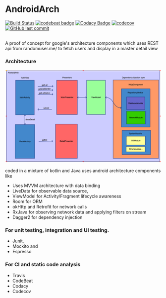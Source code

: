 # AndroidArch
[![Build Status](https://travis-ci.org/ir2pid/AndroidArch.svg?branch=master)](https://travis-ci.org/ir2pid/AndroidArch)
[![codebeat badge](https://codebeat.co/badges/68d49e3e-f69b-4b7f-b2ef-677ee44eb879)](https://codebeat.co/projects/github-com-ir2pid-androidarch-master)
[![Codacy Badge](https://api.codacy.com/project/badge/Grade/f5de87278efb4fa69d55ab3be7ba36a1)](https://www.codacy.com/app/ir2pid/AndroidArch?utm_source=github.com&amp;utm_medium=referral&amp;utm_content=ir2pid/AndroidArch&amp;utm_campaign=Badge_Grade)
[![codecov](https://codecov.io/gh/ir2pid/AndroidArch/branch/master/graph/badge.svg)](https://codecov.io/gh/ir2pid/AndroidArch)
[![GitHub last commit](https://img.shields.io/github/last-commit/ir2pid/AndroidArch.svg)](https://github.com/ir2pid/AndroidArch)
</br><!--
[![shields](https://img.shields.io/badge/minSdkVersion-15-yellowgreen.svg)](https://github.com/ir2pid/AndroidArch)
[![shields](https://img.shields.io/badge/targetSdkVersion-26-orange.svg)](https://github.com/ir2pid/AndroidArch)
[![License Apache 2.0](https://img.shields.io/badge/License-Apache%202.0-blue.svg?style=true)](https://github.com/ir2pid/AndroidArch)
-->
</br>

A proof of concept for google's architecture components which uses REST api from randomuser.me/
to fetch users and display in a master detail view

### Architecture
![Alt text](/doc/arch.png?raw=true "Android architecture diagram")

coded in a mixture of kotlin and Java uses android architecture components like
- Uses MVVM architecture with data binding
- LiveData for observable data source,
- ViewModel for Activity/Fragment lifecycle awareness
- Room for ORM
- okHttp and Retrofit for network calls
- RxJava for observing network data and applying filters on stream
- Dagger2 for dependency injection

### For unit testing, integration and UI testing.
- Junit,
- Mockito and
- Espresso

### For CI and static code analysis 
- Travis
- CodeBeat
- Codacy
- Codecov
